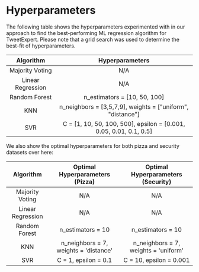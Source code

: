 # Hyperparameters

The following table shows the hyperparameters experimented with in our approach to find the best-performing ML regression algorithm for TweetExpert. Please note that a grid search was used to determine the best-fit of hyperparameters.

|     Algorithm     	|                           Hyperparameters                           	|
|:-----------------:	|:-------------------------------------------------------------------:	|
|  Majority Voting  	|                                 N/A                                 	|
| Linear Regression 	|                                 N/A                                 	|
|   Random Forest   	|                     n_estimators = [10, 50, 100]                    	|
|        KNN        	|     n_neighbors = [3,5,7,9],  weights = ["uniform", "distance"]     	|
|        SVR        	| C = [1, 10, 50, 100, 500],  epsilon = [0.001, 0.05, 0.01, 0.1, 0.5] 	|

We also show the optimal hyperparameters for both pizza and security datasets over here:

|     Algorithm     	|    Optimal Hyperparameters (Pizza)    	|  Optimal Hyperparameters (Security)  	|
|:-----------------:	|:-------------------------------------:	|:------------------------------------:	|
|  Majority Voting  	|                  N/A                  	|                  N/A                 	|
| Linear Regression 	|                  N/A                  	|                  N/A                 	|
|   Random Forest   	|           n_estimators = 10           	|           n_estimators = 10          	|
|        KNN        	| n_neighbors = 7, weights = 'distance' 	| n_neighbors = 7, weights = 'uniform' 	|
|        SVR        	|          C = 1, epsilon = 0.1         	|        C = 10, epsilon = 0.001       	|
